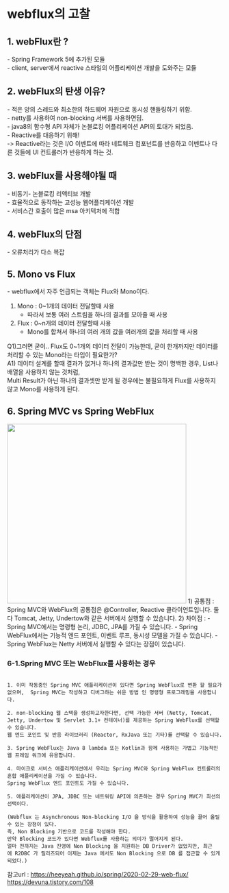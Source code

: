 <h1>webflux의 고찰</h1>

<h2>1. webFlux란 ?</h2>
 - Spring Framework 5에 추가된 모듈 <br/>
 - client, server에서 reactive 스타일의 어플리케이션 개발을 도와주는 모듈<br/>
 
<h2>2. webFlux의 탄생 이유?</h2>
 - 적은 양의 스레드와 최소한의 하드웨어 자원으로 동시성 핸들링하기 위함.<br/>
 - netty를 사용하여 non-blocking 서버를 사용하면딤.<br/>
 - java8의 함수형 API 자체가 논블로킹 어플리케이션 API의 토대가 되었음.<br/>
 - Reactive를 대응하기 위해!<br/>
   -> Reactive라는 것은 I/O 이벤트에 따라 네트웨크 컴포넌트를 반응하고 이벤트나 다른 것들에 UI 컨트롤러가 반응하게 하는 것.<br/>

<h2>3. webFlux를 사용해야될 때</h2>
 - 비동기- 논블로킹 리액티브 개발<br/>
 - 효율적으로 동작하는 고성능 웹어플리케이션 개발<br/>
 - 서비스간 호출이 많은 msa 아키텍처에 적합<br/>
 
<h2>4. webFlux의 단점</h2>
 - 오류처리가 다소 복잡<br/>
 
<h2>5. Mono vs Flux</h2>
 - webflux에서 자주 언급되는 객체는 Flux와 Mono이다.<br/>
 
 1) Mono : 0~1개의 데이터 전달할때 사용<br/>
     - 따라서 보통 여러 스트림을 하나의 결과를 모아줄 때 사용<br/>
 2) Flux : 0~n개의 데이터 전달할때 사용<br/>
     - Mono를 합쳐서 하나의 여러 개의 값을 여러개의 값을 처리할 때 사용<br/>
     
 Q1)그러면 굳이.. Flux도 0~1개의 데이터 전달이 가능한데, 굳이 한개까지만 데이터를 처리할 수 있는 Mono라는 타입이 필요한가?<br/>
 A1) 데이터 설계를 할때 결과가 없거나 하나의 결과값만 받는 것이 명백한 경우,  List나 배열을 사용하지 않는 것처럼, <br/>
 Multi Result가 아닌 하나의 결과셋만 받게 될 경우에는 불필요하게 Flux를 사용하지 않고 Mono를 사용하게 된다.<br/>
 
<h2>6. Spring MVC vs Spring WebFlux</h2>

<img width="419" src="https://user-images.githubusercontent.com/87962572/171545028-1974c276-31f9-4882-9d2c-5a109469a2b4.png">
1) 공통점 : Spring MVC와 WebFlux의 공통점은 @Controller, Reactive 클라이언트입니다. 
  둘 다 Tomcat, Jetty, Undertow와 같은 서버에서 실행할 수 있습니다. 
2) 차이점 :
  - Spring MVC에서는 명령형 논리, JDBC, JPA를 가질 수 있습니다. 
  - Spring WebFlux에서는 기능적 엔드 포인트, 이벤트 루프, 동시성 모델을 가질 수 있습니다. 
  - Spring WebFlux는 Netty 서버에서 실행할 수 있다는 장점이 있습니다.

<h3>6-1.Spring MVC 또는 WebFlux를 사용하는 경우</h2>

```

1. 이미 작동중인 Spring MVC 애플리케이션이 있다면 Spring WebFlux로 변환 할 필요가 없으며,  Spring MVC는 작성하고 디버그하는 쉬운 방법 인 명령형 프로그래밍을 사용합니다.
 
2. non-blocking 웹 스택을 생성하고자한다면, 선택 가능한 서버 (Netty, Tomcat, Jetty, Undertow 및 Servlet 3.1+ 컨테이너)를 제공하는 Spring WebFlux를 선택할 수 있습니다. 
웹 엔드 포인트 및 반응 라이브러리 (Reactor, RxJava 또는 기타)를 선택할 수 있습니다.
 
3. Spring WebFlux는 Java 8 lambda 또는 Kotlin과 함께 사용하는 가볍고 기능적인 웹 프레임 워크에 유용합니다.
 
4. 마이크로 서비스 애플리케이션에서 우리는 Spring MVC와 Spring WebFlux 컨트롤러의 혼합 애플리케이션을 가질 수 있습니다. 
Spring WebFlux 엔드 포인트도 가질 수 있습니다.
 
5. 애플리케이션이 JPA, JDBC 또는 네트워킹 API에 의존하는 경우 Spring MVC가 최선의 선택이다.
 
(Webflux 는 Asynchronous Non-blocking I/O 을 방식을 활용하여 성능을 끌어 올릴 수 있는 장점이 있다. 
즉, Non Blocking 기반으로 코드를 작성해야 한다. 
만약 Blocking 코드가 있다면 Webflux를 사용하는 의미가 떨어지게 된다. 
얼마 전까지는 Java 진영에 Non Blocking 을 지원하는 DB Driver가 없었지만, 최근에 R2DBC 가 릴리즈되어 이제는 Java 에서도 Non Blocking 으로 DB 를 접근할 수 있게 되었다.)

```




 
 참고url :
 https://heeyeah.github.io/spring/2020-02-29-web-flux/
 https://devuna.tistory.com/108
